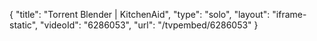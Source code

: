 {
    "title": "Torrent Blender | KitchenAid",
    "type": "solo",
    "layout": "iframe-static",
    "videoId": "6286053",
    "url": "\/tvpembed\/6286053"
}